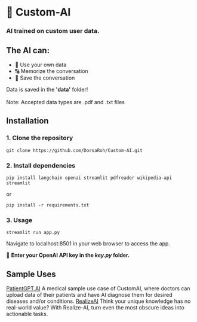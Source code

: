 # 🧠 Custom-AI

### AI trained on **custom** user data.

## The AI can:
- 📁 Use your own data
- 🔠 Memorize the conversation
- 💬 Save the conversation

Data is saved in the **'data'** folder! 
<br></br>
Note: Accepted data types are .pdf and .txt files

## Installation

### 1. Clone the repository
```shell
git clone https://github.com/DorsaRoh/Custom-AI.git
```

### 2. Install dependencies

```shell
pip install langchain openai streamlit pdfreader wikipedia-api streamlit
```
or
```shell
pip install -r requirements.txt
```

### 3. Usage
 
```shell
streamlit run app.py
```
Navigate to localhost:8501 in your web browser to access the app.

🚨 **Enter your OpenAI API key in the *key.py* folder.**


 ## Sample Uses
[PatientGPT.AI](https://github.com/DorsaRoh/Custom-AI/tree/main/Sample%20Use%20-%20PatientGPT.AI) A medical sample use case of CustomAI, where doctors can upload data of their patients and have AI diagnose them for desired diseases and/or conditions.
[RealizeAI](https://github.com/DorsaRoh/Custom-AI/tree/main/Sample%20Use%20-%20RealizeAI)
Think your unique knowledge has no real-world value? With Realize-AI, turn even the most obscure ideas into actionable tasks.
